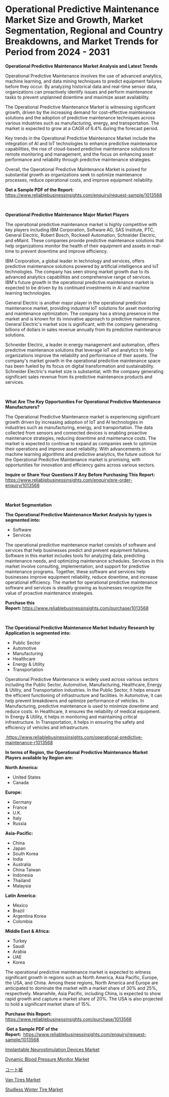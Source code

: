 <p><h1>Operational Predictive Maintenance Market Size and Growth, Market Segmentation, Regional and Country Breakdowns, and Market Trends for Period from 2024 -  2031</h1></p><p><strong>Operational Predictive Maintenance Market Analysis and Latest Trends</strong></p>
<p><p>Operational Predictive Maintenance involves the use of advanced analytics, machine learning, and data mining techniques to predict equipment failures before they occur. By analyzing historical data and real-time sensor data, organizations can proactively identify issues and perform maintenance tasks to prevent unplanned downtime and maximize asset availability.</p><p>The Operational Predictive Maintenance Market is witnessing significant growth, driven by the increasing demand for cost-effective maintenance solutions and the adoption of predictive maintenance techniques across various industries such as manufacturing, energy, and transportation. The market is expected to grow at a CAGR of 6.4% during the forecast period.</p><p>Key trends in the Operational Predictive Maintenance Market include the integration of AI and IoT technologies to enhance predictive maintenance capabilities, the rise of cloud-based predictive maintenance solutions for remote monitoring and management, and the focus on enhancing asset performance and reliability through predictive maintenance strategies.</p><p>Overall, the Operational Predictive Maintenance Market is poised for substantial growth as organizations seek to optimize maintenance processes, reduce operational costs, and improve equipment reliability.</p></p>
<p><strong>Get a Sample PDF of the Report:&nbsp;</strong> <a href="https://www.reliablebusinessinsights.com/enquiry/request-sample/1013568">https://www.reliablebusinessinsights.com/enquiry/request-sample/1013568</a></p>
<p>&nbsp;</p>
<p><strong>Operational Predictive Maintenance Major Market Players</strong></p>
<p><p>The operational predictive maintenance market is highly competitive with key players including IBM Corporation, Software AG, SAS Institute, PTC, General Electric, Robert Bosch, Rockwell Automation, Schneider Electric, and eMaint. These companies provide predictive maintenance solutions that help organizations monitor the health of their equipment and assets in real-time to prevent downtime and improve efficiency.</p><p>IBM Corporation, a global leader in technology and services, offers predictive maintenance solutions powered by artificial intelligence and IoT technologies. The company has seen strong market growth due to its advanced analytics capabilities and comprehensive range of services. IBM's future growth in the operational predictive maintenance market is expected to be driven by its continued investments in AI and machine learning technologies.</p><p>General Electric is another major player in the operational predictive maintenance market, providing industrial IoT solutions for asset monitoring and maintenance optimization. The company has a strong presence in the market and is known for its innovative approach to predictive maintenance. General Electric's market size is significant, with the company generating billions of dollars in sales revenue annually from its predictive maintenance solutions.</p><p>Schneider Electric, a leader in energy management and automation, offers predictive maintenance solutions that leverage IoT and analytics to help organizations improve the reliability and performance of their assets. The company's market growth in the operational predictive maintenance space has been fueled by its focus on digital transformation and sustainability. Schneider Electric's market size is substantial, with the company generating significant sales revenue from its predictive maintenance products and services.</p></p>
<p>&nbsp;</p>
<p><strong>What Are The Key Opportunities For Operational Predictive Maintenance Manufacturers?</strong></p>
<p><p>The Operational Predictive Maintenance market is experiencing significant growth driven by increasing adoption of IoT and AI technologies in industries such as manufacturing, energy, and transportation. The data collected from sensors and connected devices is enabling proactive maintenance strategies, reducing downtime and maintenance costs. The market is expected to continue to expand as companies seek to optimize their operations and improve asset reliability. With advancements in machine learning algorithms and predictive analytics, the future outlook for the Operational Predictive Maintenance market is promising, with opportunities for innovation and efficiency gains across various sectors.</p></p>
<p><strong>Inquire or Share Your Questions If Any Before Purchasing This Report:</strong> <a href="https://www.reliablebusinessinsights.com/enquiry/pre-order-enquiry/1013568">https://www.reliablebusinessinsights.com/enquiry/pre-order-enquiry/1013568</a></p>
<p>&nbsp;</p>
<p><strong>Market Segmentation</strong></p>
<p><strong>The Operational Predictive Maintenance Market Analysis by types is segmented into:</strong></p>
<p><ul><li>Software</li><li>Services</li></ul></p>
<p><p>The operational predictive maintenance market consists of software and services that help businesses predict and prevent equipment failures. Software in this market includes tools for analyzing data, predicting maintenance needs, and optimizing maintenance schedules. Services in this market involve consulting, implementation, and support for predictive maintenance programs. Together, these software and services help businesses improve equipment reliability, reduce downtime, and increase operational efficiency. The market for operational predictive maintenance software and services is steadily growing as businesses recognize the value of proactive maintenance strategies.</p></p>
<p><strong>Purchase this Report:&nbsp;</strong><a href="https://www.reliablebusinessinsights.com/purchase/1013568">https://www.reliablebusinessinsights.com/purchase/1013568</a></p>
<p>&nbsp;</p>
<p><strong>The Operational Predictive Maintenance Market Industry Research by Application is segmented into:</strong></p>
<p><ul><li>Public Sector</li><li>Automotive</li><li>Manufacturing</li><li>Healthcare</li><li>Energy & Utility</li><li>Transportation</li></ul></p>
<p><p>Operational Predictive Maintenance is widely used across various sectors including the Public Sector, Automotive, Manufacturing, Healthcare, Energy & Utility, and Transportation industries. In the Public Sector, it helps ensure the efficient functioning of infrastructure and facilities. In Automotive, it can help prevent breakdowns and optimize performance of vehicles. In Manufacturing, predictive maintenance is used to minimize downtime and reduce costs. In Healthcare, it ensures the reliability of medical equipment. In Energy & Utility, it helps in monitoring and maintaining critical infrastructure. In Transportation, it helps in ensuring the safety and efficiency of vehicles and infrastructure.</p></p>
<p><a href="https://www.reliablebusinessinsights.com/operational-predictive-maintenance-r1013568">&nbsp;https://www.reliablebusinessinsights.com/operational-predictive-maintenance-r1013568</a></p>
<p><strong>In terms of Region, the Operational Predictive Maintenance Market Players available by Region are:</strong></p>
<p>
    <p> <strong> North America: </strong>
        <ul>
            <li>United States</li>
            <li>Canada</li>
        </ul>
        </p> 
    <p> <strong> Europe: </strong>
        <ul>
            <li>Germany</li>
            <li>France</li>
            <li>U.K.</li>
            <li>Italy</li>
            <li>Russia</li>
        </ul>
        </p> 
    <p> <strong> Asia-Pacific: </strong>
        <ul>
            <li>China</li>
            <li>Japan</li>
            <li>South Korea</li>
            <li>India</li>
            <li>Australia</li>
            <li>China Taiwan</li>
            <li>Indonesia</li>
            <li>Thailand</li>
            <li>Malaysia</li>
        </ul>
        </p> 
    <p> <strong> Latin America: </strong>
        <ul>
            <li>Mexico</li>
            <li>Brazil</li>
            <li>Argentina Korea</li>
            <li>Colombia</li>
        </ul>
        </p> 
    <p> <strong> Middle East & Africa: </strong>
        <ul>
            <li>Turkey</li>
            <li>Saudi</li>
            <li>Arabia</li>
            <li>UAE</li>
            <li>Korea</li>
        </ul>
    </p>
    </p>
<p><p>The operational predictive maintenance market is expected to witness significant growth in regions such as North America, Asia Pacific, Europe, the USA, and China. Among these regions, North America and Europe are anticipated to dominate the market with a market share of 30% and 25%, respectively. Meanwhile, Asia Pacific, including China, is expected to show rapid growth and capture a market share of 20%. The USA is also projected to hold a significant market share of 15%.</p></p>
<p><strong>Purchase this Report: </strong><a href="https://www.reliablebusinessinsights.com/purchase/1013568">https://www.reliablebusinessinsights.com/purchase/1013568</a></p>
<p>&nbsp;<strong>Get a Sample PDF of the Report:&nbsp;&nbsp;</strong><a href="https://www.reliablebusinessinsights.com/enquiry/request-sample/1013568">https://www.reliablebusinessinsights.com/enquiry/request-sample/1013568</a></p>
<p><strong></strong></p>
<p><p><a href="https://github.com/nicholepatriciadoylenwnrjr0/Market-Research-Report-List-3/blob/main/implantable-neurostimulation-devices-market.md">Implantable Neurostimulation Devices Market</a></p><p><a href="https://github.com/ayamgoreng5458/Market-Research-Report-List-1/blob/main/dynamic-blood-pressure-monitor-market.md">Dynamic Blood Pressure Monitor Market</a></p><p><a href="https://github.com/AdellaPrice2023/Market-Research-Report-List-2/blob/main/6685250173253.md">コート紙</a></p><p><a href="https://www.linkedin.com/pulse/van-tires-market-emerging-trends-future-prospects-period-ijk9c?trackingId=8KrJmRyYa%2B6ZNIDtVbw3hQ%3D%3D">Van Tires Market</a></p><p><a href="https://www.linkedin.com/pulse/studless-winter-tire-market-size-growing-cagr-98-report-vpfrc?trackingId=uj7ZCsWhAnqKR%2FFGLgi2rQ%3D%3D">Studless Winter Tire Market</a></p></p>